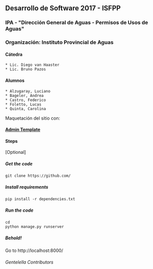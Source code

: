 ## Desarrollo de Software 2017 - ISFPP
### IPA - "Dirección General de Aguas - Permisos de Usos de Aguas"
### Organización: Instituto Provincial de Aguas

#### Cátedra
    * Lic. Diego van Haaster
    * Lic. Bruno Pazos

#### Alumnos
    * Alzugaray, Luciano
    * Bageler, Andrea
    * Castro, Federico 
    * Foletto, Lucas
    * Quinta, Carolina

Maquetación del sitio con: 
#### [ Admin Template](https://github.com/)

#### Steps
[Optional] [](http://) 

##### Get the code
    git clone https://github.com/

##### Install requirements 
    pip install -r dependencies.txt

##### Run the code
    cd 
    python manage.py runserver 
    
##### Behold!
Go to http://localhost:8000/

###### Gentelella Contributors  
[](https://github.com/)  
[](https://github.com/)
